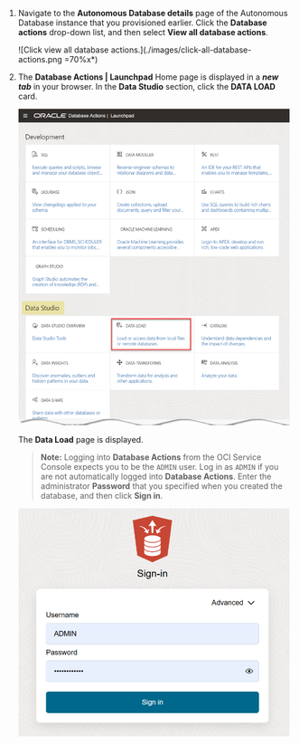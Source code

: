 <!--
    {
        "name":"Go to Data Load Utility Database Action",
        "description":"Navigate to data loader. AUTHORS: For expediency, this task uses the ADMIN user/password to open Database Actions. In your workshop, you might want to substitute a different user/password to open Database Actions."
    }
-->

1. Navigate to the **Autonomous Database details** page of the Autonomous Database instance that you provisioned earlier. Click the **Database actions** drop-down list, and then select **View all database actions**.

    ![Click view all database actions.](./images/click-all-database-actions.png =70%x*)

2. The **Database Actions | Launchpad** Home page is displayed in a _**new tab**_ in your browser. In the **Data Studio** section, click the **DATA LOAD** card.

    ![Click the Data Load card.](./images/click-data-load.png " ")

    The **Data Load** page is displayed.

    >**Note:** Logging into **Database Actions** from the OCI Service Console expects you to be the `ADMIN` user. Log in as `ADMIN` if you are not automatically logged into **Database Actions**. Enter the administrator **Password** that you specified when you created the database, and then click **Sign in**.

    ![Enter the admin password.](./images/admin-username-and-password.png " ")